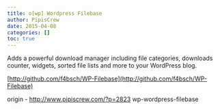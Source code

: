 ```yaml
---
title: o[wp] Wordpress Filebase
author: PipisCrew
date: 2015-04-08
categories: []
toc: true
---
```


Adds a powerful download manager including file categories, downloads counter, widgets, sorted file lists and more to your WordPress blog.

[http://github.com/f4bsch/WP-Filebase](http://github.com/f4bsch/WP-Filebase)

origin - http://www.pipiscrew.com/?p=2823 wp-wordpress-filebase